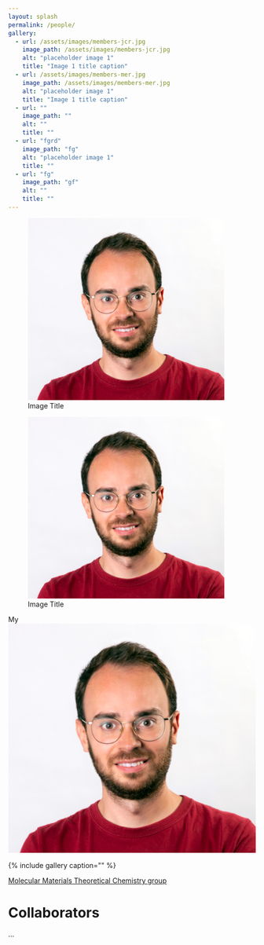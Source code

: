 ```yaml
---
layout: splash
permalink: /people/
gallery:
  - url: /assets/images/members-jcr.jpg
    image_path: /assets/images/members-jcr.jpg
    alt: "placeholder image 1"
    title: "Image 1 title caption"
  - url: /assets/images/members-mer.jpg
    image_path: /assets/images/members-mer.jpg
    alt: "placeholder image 1"
    title: "Image 1 title caption"
  - url: "" 
    image_path: ""
    alt: ""
    title: ""
  - url: "fgrd"
    image_path: "fg"
    alt: "placeholder image 1"
    title: ""
  - url: "fg"
    image_path: "gf"
    alt: ""
    title: ""
---
```


<div class="wrapper">
<div class="grid">
        <div class="grid-item">
            <figure>
                <img src="/assets/images/members-jcr.jpg" alt="" width="400">
                <figcaption>Image Title</figcaption>
            </figure>
        </div>
        <div class="grid-item">
            <figure>
                <img src="/assets/images/members-jcr.jpg" alt="" width="400">
                <figcaption>Image Title</figcaption>
            </figure>
        </div>
</div>
</div>


My ![alt attribute goes here!](/assets/images/members-jcr.jpg "This is a Title" )




{% include gallery caption="" %}

 
[Molecular Materials Theoretical Chemistry group](http://www.molmattc.com/)


# Collaborators
...  



